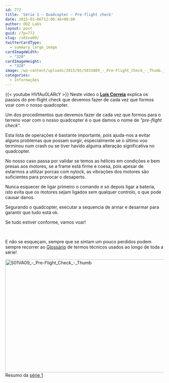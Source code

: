 ```yaml
---
id: 772
title: 'Série 1 — Quadcopter — Pre-flight check'
date: 2015-03-06T12:00:46+00:00
author: OOZ Labs
layout: post
guid: /?p=772
slug: /s01va09/
twitterCardType:
  - summary_large_image
cardImageWidth:
  - "320"
cardImageHeight:
  - "320"
image: /wp-content/uploads/2015/05/S01VA09_-_Pre-Flight_Check_-_Thumb.jpg
categories:
  - Informações
---
```

{{< youtube HVfAu0LARcY >}}
Neste vídeo o [**Luís Correia**](/equipa/luis-correia/ "Luís Correia") explica os passos do pre-flight check que devemos fazer de cada vez que formos voar com o nosso quadcopter.

<p style="text-align: center;">
</p>

Um dos procedimentos que devemos fazer de cada vez que formos para o terreno voar com o nosso quadcopter é o que damos o nome de &#8220;_pre-flight check_&#8220;.

Esta lista de operações é bastante importante, pois ajuda-nos a evitar alguns problemas que possam surgir, especialmente se o último voo terminou num crash ou se tiver havido alguma alteração significativa no quadcopter.

No nosso caso passa por validar se temos as hélices em condições e bem presas aos motores, se a frame está firme e coesa, pois apesar de estarmos a utilizar porcas com nylock, as vibrações dos motores são suficientes para provocar o desaperto.

Nunca esquecer de ligar primeiro o comando e só depois ligar a bateria, isto evita que os motores sejam ligados sem qualquer controlo, o que pode causar danos.

Segurando o quadcopter, executar a sequencia de armar e desarmar para garantir que tudo está ok.

Se tudo estiver conforme, vamos voar!

&nbsp;

E não se esqueçam, sempre que se sintam um pouco perdidos podem sempre recorrer ao [Glossário](/s01-glossary/ "Glossário") de termos técnicos usados ao longo de toda a série!

[<img class="aligncenter size-large wp-image-776" src="/wp-content/uploads/2015/05/S01VA09_-_Pre-Flight_Check_-_Thumb-1024x576.jpg" alt="S01VA09_-_Pre-Flight_Check_-_Thumb" width="640" height="360" srcset="/wp-content/uploads/2015/05/S01VA09_-_Pre-Flight_Check_-_Thumb-1024x576.jpg 1024w, /wp-content/uploads/2015/05/S01VA09_-_Pre-Flight_Check_-_Thumb-300x169.jpg 300w, /wp-content/uploads/2015/05/S01VA09_-_Pre-Flight_Check_-_Thumb-280x158.jpg 280w, /wp-content/uploads/2015/05/S01VA09_-_Pre-Flight_Check_-_Thumb.jpg 1280w" sizes="(max-width: 640px) 100vw, 640px" />](/wp-content/uploads/2015/05/S01VA09_-_Pre-Flight_Check_-_Thumb.jpg)Resumo da [série 1](/series/serie-1/ "Resumo da série 1")